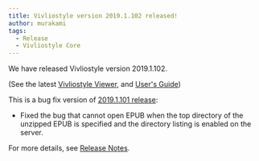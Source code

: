 ```yaml
---
title: Vivliostyle version 2019.1.102 released!
author: murakami
tags:
  - Release
  - Vivliostyle Core
---
```


We have released Vivliostyle version 2019.1.102.

(See the latest [Vivliostyle Viewer](https://vivliostyle.org/viewer/), and [User's Guide](https://vivliostyle.org/docs/user-guide/))

This is a bug fix version of [2019.1.101 release](https://vivliostyle.org/blog/2019/02/27/vivliostyle-2019.1.101-released/):

- Fixed the bug that cannot open EPUB when the top directory of the unzipped EPUB is specified and the directory listing is enabled on the server.

For more details, see [Release Notes](https://github.com/vivliostyle/vivliostyle/releases).
